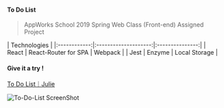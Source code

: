 #### To Do List

> AppWorks School 2019 Spring Web Class (Front-end) Assigned Project

| Technologies                                          |
|:------------:|:--------------------:|:---------------:|
| React        | React-Router for SPA | Webpack         |
| Jest         | Enzyme               | Local Storage   |

#### Give it a try !
[To Do List｜Julie](https://julieliao.github.io/To-Do-List)

![To-Do-List ScreenShot](https://raw.github.com/julieliao/To-Do-List/master/sample.png)